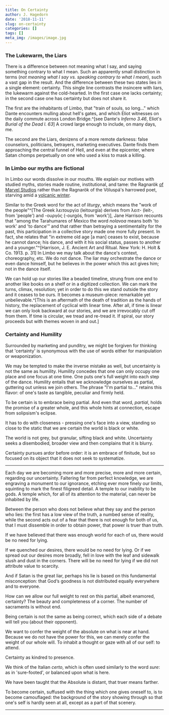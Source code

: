 ```yaml
---
title: On Certainty
author: J. Hagedorn
date: '2018-11-11'
slug: on-certainty
categories: []
tags: []
meta_img: /images/image.jpg
---
```


### The Lukewarm, the Liars

There is a difference between not meaning what I say, and saying something contrary to what I mean.  Such an apparently small distinction in terms (*not meaning what I say vs. speaking contrary to what I mean*), such a vast gap in the result.  And the difference between these two states lies in a single element: certainty.  This single line contrasts the insincere with liars, the lukewarm against the cold-hearted.  In the first case one lacks certainty; in the second case one has certainty but does not share it.

The first are the inhabitants of Limbo, that "train of souls, so long..." which Dante encounters mulling about hell's gates, and which Eliot witnesses on the daily commute across London Bridge.^[see Dante's *Inferno 3.46*, Eliot's *Burial of the Dead l. 63*]  A crowd large enough to include, on many days, me.

The second are the Liars, denizens of a more remote darkness: false counselors, politicians, betrayers, marketing executives.  Dante finds them approaching the central funnel of Hell, and even at the epicenter, where Satan chomps perpetually on one who used a kiss to mask a killing.

### In Limbo our myths are fictional

In Limbo our words dissolve in our mouths.  We explain our motives with studied myths, stories made routine, institutional, and tame: the Ragnarök [of Marvel Studios](https://www.imdb.com/title/tt3501632/) rather than the Ragnarök of the Völuspá's harrowed poet, starving amid a [volcanic winter](https://en.wikipedia.org/wiki/Ragnar%C3%B6k#Volcanic_eruptions).  

Similar to the Greek word for the act of *liturgy*, which means the "work of the people"^[The Greek λειτουργία (leitourgía) derives from λειτ- (leit-, from 'people') and -ουργός (-ourgós, from 'work')], Jane Harrison recounts that "among the Tarahumares of Mexico the word *nolavoa* means both 'to work' and 'to dance'" and that rather than betraying a sentimentality for the past, this participation in a collective story made one more fully present.  In fact, she relates that "in extreme old age [a man] ceases to exist, because he cannot dance; his dance, and with it his social status, passes to another and a younger."^[Harrison, J. E.  Ancient Art and Ritual. New York: H. Holt & Co. 1913. p. 31]  In Limbo we may talk about the dance's context, choreography, etc.  We do not dance.  The liar may orchestrate the dance or even dance himself, but he believes in the power which this act gives him; not in the dance itself.

We can hold up our stories like a beaded timeline, strung from one end to another like books on a shelf or in a digitized collection.  We can mark the turns, climax, resolution; yet in order to do this we stand outside the story and it ceases to be ours.  It becomes a museum-piece: remarkable yet unbelievable.^[This is an aftermath of the death of tradition as the hands of history, the replacement of cyclical with linear time.  After all, if time is linear we can only look backward at our stories, and we are irrevocably cut off from them.  If time is circular, we tread and re-tread it.  If spiral, our story proceeds but with themes woven in and out.]


### Certainty and Humility

Surrounded by marketing and punditry, we might be forgiven for thinking that 'certainty' is synonymous with the use of words either for manipulation or weaponization.

We may be tempted to make the inverse mistake as well, but uncertainty is not the same as humility.  Humility concedes that one can only occupy one place and one focus at one time. One puts one's full weight into each step of the dance.  Humility entails that we acknowledge ourselves as partial, guttering out unless we join others.  The phrase "I'm partial to..." retains this flavor: of one's taste as tangible, peculiar and firmly held.  

To be certain is to embrace being partial.  And even that word, *partial*, holds the promise of a greater whole, and this whole hints at connection, escape from solipsism's eclipse.

It has to do with closeness - pressing one's face into a view, standing so close to the static that we are certain the world is black or white.

The world is not grey, but granular, sifting black and white.  Uncertainty seeks a disembodied, broader view and then complains that it is blurry.

Certainty pursues ardor before order: it is an embrace of finitude, but so focused on its object that it does not seek to systematize.  



---

Each day we are becoming more and more precise, more and more certain, regarding our uncertainty. Faltering far from perfect knowledge, we are engraving a monument to our ignorance, etching ever more finely our limits, squinting to mark the finest filigreed detail. A temple to our inability to be gods.  A temple which, for all of its attention to the material, can never be inhabited by life.



Between the person who does not believe what they say and the person who lies: the first has a low view of the truth, a numbed sense of reality, while the second acts out of a fear that there is not enough for both of us, that I must dissemble in order to obtain power, that power is truer than truth.

If we have believed that there was enough world for each of us, there would be no need for lying.

If we quenched our desires, there would be no need for lying. Or if we spread out our desires more broadly, fell in love with the leaf and sidewalk slush and dust in the corners.  There will be no need for lying if we did not attribute value to scarcity.

And if Satan is the great liar, perhaps his lie is based on this fundamental misconception: that God‘s goodness is not distributed equally everywhere and to everyone.

How can we allow our full weight to rest on this partial, albeit enamored, certainty?  The beauty and completeness of a corner.  The number of sacraments is without end.

Being certain is not the same as being correct, which each side of a debate will tell you (about their opponent). 

We want to confer the weight of the absolute on what is near at hand.  Because we do not have the power for this, we can merely confer the weight of our whole  will. To inhabit a thought or gaze with all of our self: to attend. 

Certainty as kindred to presence.

We think of the Italian *certo*, which is often used similarly to the word *sure*: as in 'sure-footed', or balanced upon what is here.

We have been taught that the Absolute is distant, that truer means farther.

To become certain, suffused with the thing which one gives oneself to, is to become camouflaged: the background of the story showing through so that one's self is hardly seen at all, except as a part of that scenery.


---





